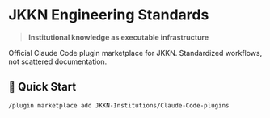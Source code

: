 # JKKN Engineering Standards

> **Institutional knowledge as executable infrastructure**

Official Claude Code plugin marketplace for JKKN. Standardized workflows, not scattered documentation.

## 🚀 Quick Start

```bash
/plugin marketplace add JKKN-Institutions/Claude-Code-plugins
```
